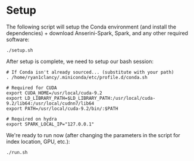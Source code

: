 # Setup

The following script will setup the Conda environment (and install the dependencies) + download Anserini-Spark, Spark, and any other required software:

`./setup.sh`

After setup is complete, we need to setup our bash session:
```
# If Conda isn't already sourced... (substitute with your path)
. /home/ryan1clancy/.miniconda/etc/profile.d/conda.sh

# Required for CUDA
export CUDA_HOME=/usr/local/cuda-9.2
export LD_LIBRARY_PATH=$LD_LIBRARY_PATH:/usr/local/cuda-9.2/lib64:/usr/local/cudnn7/lib64
export PATH=/usr/local/cuda-9.2/bin/:$PATH

# Required on hydra
export SPARK_LOCAL_IP="127.0.0.1"
```

We're ready to run now (after changing the parameters in the script for index location, GPU, etc.):

`./run.sh`

